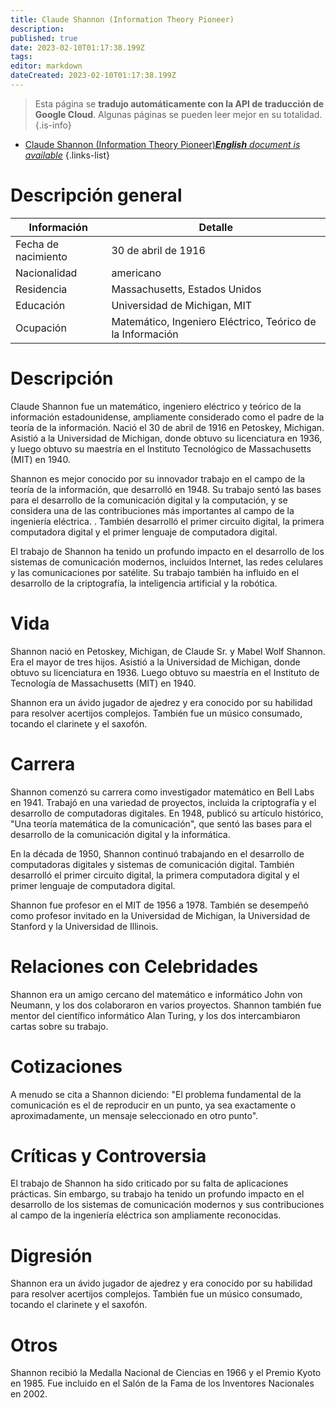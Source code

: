 ```yaml
---
title: Claude Shannon (Information Theory Pioneer)
description: 
published: true
date: 2023-02-10T01:17:38.199Z
tags: 
editor: markdown
dateCreated: 2023-02-10T01:17:38.199Z
---
```


> Esta página se **tradujo automáticamente con la API de traducción de Google Cloud**.
Algunas páginas se pueden leer mejor en su totalidad.{.is-info}



- [Claude Shannon (Information Theory Pioneer)***English** document is available*](/en/Knowledge-base/Dictionary/Person/claude-shannon-information-theory-pioneer)
{.links-list}


# Descripción general

| Información | Detalle |
| ----------- | ------ |
| Fecha de nacimiento | 30 de abril de 1916 |
| Nacionalidad | americano |
| Residencia | Massachusetts, Estados Unidos |
| Educación | Universidad de Michigan, MIT |
| Ocupación | Matemático, Ingeniero Eléctrico, Teórico de la Información |

# Descripción

Claude Shannon fue un matemático, ingeniero eléctrico y teórico de la información estadounidense, ampliamente considerado como el padre de la teoría de la información. Nació el 30 de abril de 1916 en Petoskey, Michigan. Asistió a la Universidad de Michigan, donde obtuvo su licenciatura en 1936, y luego obtuvo su maestría en el Instituto Tecnológico de Massachusetts (MIT) en 1940.

Shannon es mejor conocido por su innovador trabajo en el campo de la teoría de la información, que desarrolló en 1948. Su trabajo sentó las bases para el desarrollo de la comunicación digital y la computación, y se considera una de las contribuciones más importantes al campo de la ingeniería eléctrica. . También desarrolló el primer circuito digital, la primera computadora digital y el primer lenguaje de computadora digital.

El trabajo de Shannon ha tenido un profundo impacto en el desarrollo de los sistemas de comunicación modernos, incluidos Internet, las redes celulares y las comunicaciones por satélite. Su trabajo también ha influido en el desarrollo de la criptografía, la inteligencia artificial y la robótica.

# Vida

Shannon nació en Petoskey, Michigan, de Claude Sr. y Mabel Wolf Shannon. Era el mayor de tres hijos. Asistió a la Universidad de Michigan, donde obtuvo su licenciatura en 1936. Luego obtuvo su maestría en el Instituto de Tecnología de Massachusetts (MIT) en 1940.

Shannon era un ávido jugador de ajedrez y era conocido por su habilidad para resolver acertijos complejos. También fue un músico consumado, tocando el clarinete y el saxofón.

# Carrera

Shannon comenzó su carrera como investigador matemático en Bell Labs en 1941. Trabajó en una variedad de proyectos, incluida la criptografía y el desarrollo de computadoras digitales. En 1948, publicó su artículo histórico, "Una teoría matemática de la comunicación", que sentó las bases para el desarrollo de la comunicación digital y la informática.

En la década de 1950, Shannon continuó trabajando en el desarrollo de computadoras digitales y sistemas de comunicación digital. También desarrolló el primer circuito digital, la primera computadora digital y el primer lenguaje de computadora digital.

Shannon fue profesor en el MIT de 1956 a 1978. También se desempeñó como profesor invitado en la Universidad de Michigan, la Universidad de Stanford y la Universidad de Illinois.

# Relaciones con Celebridades

Shannon era un amigo cercano del matemático e informático John von Neumann, y los dos colaboraron en varios proyectos. Shannon también fue mentor del científico informático Alan Turing, y los dos intercambiaron cartas sobre su trabajo.

# Cotizaciones

A menudo se cita a Shannon diciendo: "El problema fundamental de la comunicación es el de reproducir en un punto, ya sea exactamente o aproximadamente, un mensaje seleccionado en otro punto".

# Críticas y Controversia

El trabajo de Shannon ha sido criticado por su falta de aplicaciones prácticas. Sin embargo, su trabajo ha tenido un profundo impacto en el desarrollo de los sistemas de comunicación modernos y sus contribuciones al campo de la ingeniería eléctrica son ampliamente reconocidas.

# Digresión

Shannon era un ávido jugador de ajedrez y era conocido por su habilidad para resolver acertijos complejos. También fue un músico consumado, tocando el clarinete y el saxofón.

# Otros

Shannon recibió la Medalla Nacional de Ciencias en 1966 y el Premio Kyoto en 1985. Fue incluido en el Salón de la Fama de los Inventores Nacionales en 2002.